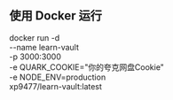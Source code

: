 <!-- ## 环境变量配置

1. 复制 `.env.example` 为 `.env`
2. 在 `.env` 文件中填入你的配置:
   - `QUARK_COOKIE`: "夸克网盘的 cookie" -->

## 使用 Docker 运行
docker run -d \
  --name learn-vault \
  -p 3000:3000 \
  -e QUARK_COOKIE="你的夸克网盘Cookie" \
  -e NODE_ENV=production \
  xp9477/learn-vault:latest